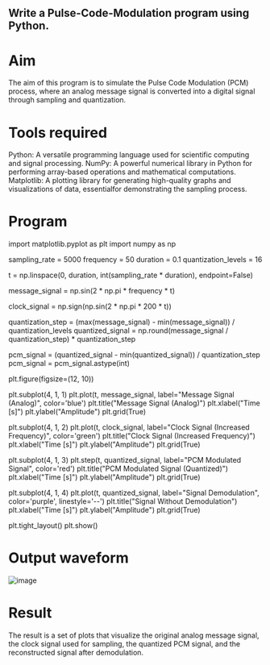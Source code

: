 ## Write a Pulse-Code-Modulation program using Python.
# Aim
The aim of this program is to simulate the Pulse Code Modulation (PCM) process, where an analog message signal is converted into a digital signal through sampling and quantization.

# Tools required
Python: A versatile programming language used for scientific computing and signal processing. NumPy: A powerful numerical library in Python for performing array-based operations and mathematical computations. Matplotlib: A plotting library for generating high-quality graphs and visualizations of data, essentialfor demonstrating the sampling process.

# Program
import matplotlib.pyplot as plt import numpy as np

sampling_rate = 5000 frequency = 50 duration = 0.1 quantization_levels = 16

t = np.linspace(0, duration, int(sampling_rate * duration), endpoint=False)

message_signal = np.sin(2 * np.pi * frequency * t)

clock_signal = np.sign(np.sin(2 * np.pi * 200 * t))

quantization_step = (max(message_signal) - min(message_signal)) / quantization_levels quantized_signal = np.round(message_signal / quantization_step) * quantization_step

pcm_signal = (quantized_signal - min(quantized_signal)) / quantization_step pcm_signal = pcm_signal.astype(int)

plt.figure(figsize=(12, 10))

plt.subplot(4, 1, 1) plt.plot(t, message_signal, label="Message Signal (Analog)", color='blue') plt.title("Message Signal (Analog)") plt.xlabel("Time [s]") plt.ylabel("Amplitude") plt.grid(True)

plt.subplot(4, 1, 2) plt.plot(t, clock_signal, label="Clock Signal (Increased Frequency)", color='green') plt.title("Clock Signal (Increased Frequency)") plt.xlabel("Time [s]") plt.ylabel("Amplitude") plt.grid(True)

plt.subplot(4, 1, 3) plt.step(t, quantized_signal, label="PCM Modulated Signal", color='red') plt.title("PCM Modulated Signal (Quantized)") plt.xlabel("Time [s]") plt.ylabel("Amplitude") plt.grid(True)

plt.subplot(4, 1, 4) plt.plot(t, quantized_signal, label="Signal Demodulation", color='purple', linestyle='--') plt.title("Signal Without Demodulation") plt.xlabel("Time [s]") plt.ylabel("Amplitude") plt.grid(True)

plt.tight_layout() plt.show()

# Output waveform 
![image](https://github.com/user-attachments/assets/f91b7fc5-fcb4-49bc-ae71-69e81c41581f)


# Result
The result is a set of plots that visualize the original analog message signal, the clock signal used for sampling, the quantized PCM signal, and the reconstructed signal after demodulation.
